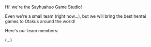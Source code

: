 Hi! we're the Sayhuahuo Game Studio! 

Even we're a small team (right now...), but we will bring the best hentai games to Otakus around the world!

Here's our team members:

(...)
